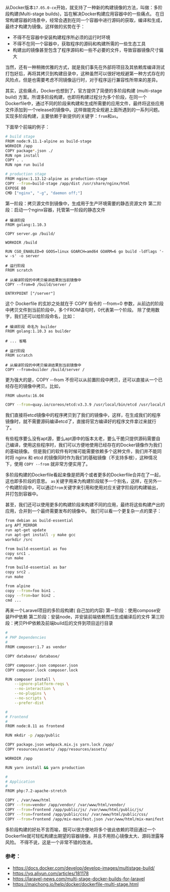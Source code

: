 从Docker版本`17.05.0-ce`开始，就支持了一种新的构建镜像的方法，叫做：多阶段构建(Multi-stage builds)，旨在解决Docker构建应用容器中的一些痛点。
在日常构建容器的场景中，经常会遇到在同一个容器中进行源码的获取，编译和生成，最终才构建为镜像。这样做的劣势在于：

* 不得不在容器中安装构建程序所必须的运行时环境
* 不得不在同一个容器中，获取程序的源码和构建所需的一些生态工具
* 构建出的镜像甚至包含了程序源码和一些不必要的文件，导致容器镜像尺寸偏大

当然，还有一种稍微优雅的方式，就是我们事先在外部将项目及其依赖库编译测试打包好后，再将其拷贝到构建目录中，这种虽然可以很好地规避第一种方式存在的风险点，但是也需要考虑不同镜像运行时，对于程序运行兼容性所带来的差异。

其实，这些痛点，Docker也想到了，官方提供了简便的多阶段构建 (multi-stage build) 方案。所谓多阶段构建，也即将构建过程分为多个阶段，在同一个Dockerfile中，通过不同的阶段来构建和生成所需要的应用文件，最终将这些应用文件添加到一个release的镜像中。这样做能完全规避上面所遇到的一系列问题。
实现多阶段构建，主要依赖于新提供的关键字：`from`和`as`。

下面举个前端的例子：
```bash
# build stage
FROM node:9.11.1-alpine as build-stage
WORKDIR /app
COPY package*.json ./
RUN npm install
COPY . .
RUN npm run build

# production stage
FROM nginx:1.13.12-alpine as production-stage
COPY --from=build-stage /app/dist /usr/share/nginx/html
EXPOSE 80
CMD ["nginx", "-g", "daemon off;"]
```
第一阶段：拷贝源文件到镜像中，生成用于生产环境需要的静态资源文件
第二阶段：启动一个nginx容器，托管第一阶段的静态文件


```shell script
# 编译阶段
FROM golang:1.10.3

COPY server.go /build/

WORKDIR /build

RUN CGO_ENABLED=0 GOOS=linux GOARCH=amd64 GOARM=6 go build -ldflags '-w -s' -o server

# 运行阶段
FROM scratch

# 从编译阶段的中拷贝编译结果到当前镜像中
COPY --from=0 /build/server /

ENTRYPOINT ["/server"]
```

这个 Dockerfile 的玄妙之处就在于 COPY 指令的 --from=0 参数，从前边的阶段中拷贝文件到当前阶段中，多个FROM语句时，0代表第一个阶段。
除了使用数字，我们还可以给阶段命名，比如：

```shell
# 编译阶段 命名为 builder
FROM golang:1.10.3 as builder

# ... 省略

# 运行阶段
FROM scratch

# 从编译阶段的中拷贝编译结果到当前镜像中
COPY --from=builder /build/server /
```

更为强大的是，COPY --from 不但可以从前置阶段中拷贝，还可以直接从一个已经存在的镜像中拷贝。比如，

```bash
FROM ubuntu:16.04

COPY --from=quay.io/coreos/etcd:v3.3.9 /usr/local/bin/etcd /usr/local/bin/
```

我们直接将etcd镜像中的程序拷贝到了我们的镜像中，这样，在生成我们的程序镜像时，就不需要源码编译etcd了，直接将官方编译好的程序文件拿过来就行了。

有些程序要么没有apt源，要么apt源中的版本太老，要么干脆只提供源码需要自己编译，使用这些程序时，我们可以方便地使用已经存在的Docker镜像作为我们的基础镜像。
但是我们的软件有时候可能需要依赖多个这种文件，我们并不能同时将 nginx 和 etcd 的镜像同时作为我们的基础镜像（不支持多根），这种情况下，使用 `COPY --from` 就非常方便实用了。

多阶段构建的Dockerfile看起来像是把两个或者更多的Dockerfile合并在了一起，这也即多阶段的意思。
`as`关键字用来为构建阶段赋予一个别名，这样，在另外一个构建阶段中，可以通过`from`关键字来引用和使用对应关键字阶段的构建输出，并打包到容器中。

甚至，我们还可以使用更多的构建阶段来构建不同的应用，最终将这些构建产出的应用，合并到一个最终需要发布的镜像中。
我们可以看一个更复杂一点的栗子：

```bash
from debian as build-essential
arg APT_MIRROR
run apt-get update
run apt-get install -y make gcc
workdir /src

from build-essential as foo
copy src1 .
run make

from build-essential as bar
copy src2 .
run make

from alpine
copy --from=foo bin1 .
copy --from=bar bin2 .
cmd ...
```

再来一个Laravel项目的多阶段构建( 自己加的内容)
第一阶段：使用compose安装PHP依赖
第二阶段：安装node，并安装前端依赖然后生成编译后的文件
第三阶段：拷贝PHP依赖及前端build后的文件到项目运行目录
```bash
#
# PHP Dependencies
#
FROM composer:1.7 as vendor

COPY database/ database/

COPY composer.json composer.json
COPY composer.lock composer.lock

RUN composer install \
    --ignore-platform-reqs \
    --no-interaction \
    --no-plugins \
    --no-scripts \
    --prefer-dist

#
# Frontend
#
FROM node:8.11 as frontend

RUN mkdir -p /app/public

COPY package.json webpack.mix.js yarn.lock /app/
COPY resources/assets/ /app/resources/assets/

WORKDIR /app

RUN yarn install && yarn production

#
# Application
#
FROM php:7.2-apache-stretch

COPY . /var/www/html
COPY --from=vendor /app/vendor/ /var/www/html/vendor/
COPY --from=frontend /app/public/js/ /var/www/html/public/js/
COPY --from=frontend /app/public/css/ /var/www/html/public/css/
COPY --from=frontend /app/mix-manifest.json /var/www/html/mix-manifest.json
```

多阶段构建的好处不言而喻，既可以很方便地将多个彼此依赖的项目通过一个Dockerfile就可轻松构建出期望的容器镜像，并且不用担心镜像太大、源码泄露等风险。
不得不说，这是一个非常不错的改进。

### 参考：
* https://docs.docker.com/develop/develop-images/multistage-build/
* https://yq.aliyun.com/articles/181178
* https://laravel-news.com/multi-stage-docker-builds-for-laravel
* https://maichong.io/help/docker/dockerfile-multi-stage.html
